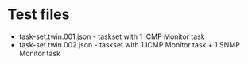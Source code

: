 # Test files

* task-set.twin.001.json - taskset with 1 ICMP Monitor task
* task-set.twin.002.json - taskset with 1 ICMP Monitor task + 1 SNMP Monitor task
